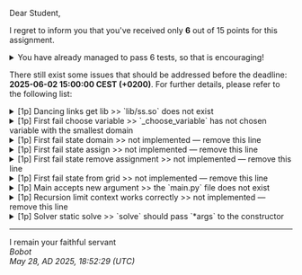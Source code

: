 Dear Student,

I regret to inform you that you've received only **6** out of 15 points for this assignment.
<details><summary>You have already managed to pass 6 tests, so that is encouraging!</summary>&emsp;☑&nbsp;[1p]&nbsp;Solver&nbsp;abstract&nbsp;run&nbsp;algorithm<br>&emsp;☑&nbsp;[1p]&nbsp;Dancing&nbsp;links&nbsp;run&nbsp;algorithm<br>&emsp;☑&nbsp;[1p]&nbsp;Dancing&nbsp;links&nbsp;communicate&nbsp;with&nbsp;external&nbsp;solver<br>&emsp;☑&nbsp;[1p]&nbsp;Dancing&nbsp;links&nbsp;c&nbsp;args<br>&emsp;☑&nbsp;[1p]&nbsp;Dancing&nbsp;links&nbsp;grid&nbsp;from&nbsp;array<br>&emsp;☑&nbsp;[1p]&nbsp;First&nbsp;fail&nbsp;dfs</details>

There still exist some issues that should be addressed before the deadline: **2025-06-02 15:00:00 CEST (+0200)**. For further details, please refer to the following list:

<details><summary>[1p] Dancing links get lib &gt;&gt; `lib/ss.so` does not exist</summary></details>
<details><summary>[1p] First fail choose variable &gt;&gt; `_choose_variable` has not chosen variable with the smallest domain</summary>-&nbsp;got:&nbsp;({4},&nbsp;(2,&nbsp;3,&nbsp;3))<br>-&nbsp;expected:&nbsp;((2,&nbsp;3,&nbsp;3),&nbsp;{4})<br>-&nbsp;state:<br>&emsp;-&nbsp;free&nbsp;variables:&nbsp;(1,&nbsp;2,&nbsp;1),&nbsp;(2,&nbsp;2,&nbsp;3),&nbsp;(2,&nbsp;3,&nbsp;3),&nbsp;(3,&nbsp;2,&nbsp;3),&nbsp;(0,&nbsp;1,&nbsp;0),&nbsp;(0,&nbsp;0,&nbsp;0),&nbsp;(1,&nbsp;3,&nbsp;1),&nbsp;(3,&nbsp;3,&nbsp;3),&nbsp;(1,&nbsp;0,&nbsp;0),&nbsp;(3,&nbsp;1,&nbsp;2)<br>&emsp;-&nbsp;their&nbsp;domains:&nbsp;{3,&nbsp;4},&nbsp;{1,&nbsp;4},&nbsp;{4},&nbsp;{1,&nbsp;3},&nbsp;{4},&nbsp;{3},&nbsp;{3,&nbsp;4},&nbsp;{2,&nbsp;3},&nbsp;{1,&nbsp;3},&nbsp;{1}</details>
<details><summary>[1p] First fail state domain &gt;&gt; not implemented — remove this line</summary></details>
<details><summary>[1p] First fail state assign &gt;&gt; not implemented — remove this line</summary></details>
<details><summary>[1p] First fail state remove assignment &gt;&gt; not implemented — remove this line</summary></details>
<details><summary>[1p] First fail state from grid &gt;&gt; not implemented — remove this line</summary></details>
<details><summary>[1p] Main accepts new argument &gt;&gt; the `main.py` file does not exist</summary></details>
<details><summary>[1p] Recursion limit context works correctly &gt;&gt; not implemented — remove this line</summary><br>During&nbsp;handling&nbsp;of&nbsp;the&nbsp;above&nbsp;exception,&nbsp;another&nbsp;exception&nbsp;occurred:<br>failed&nbsp;to&nbsp;create&nbsp;an&nbsp;object&nbsp;of&nbsp;type&nbsp;`recursion_limit_set_to`</details>
<details><summary>[1p] Solver static solve &gt;&gt; `solve` should pass `*args` to the constructor</summary></details>

-----------
I remain your faithful servant\
_Bobot_\
_May 28, AD 2025, 18:52:29 (UTC)_